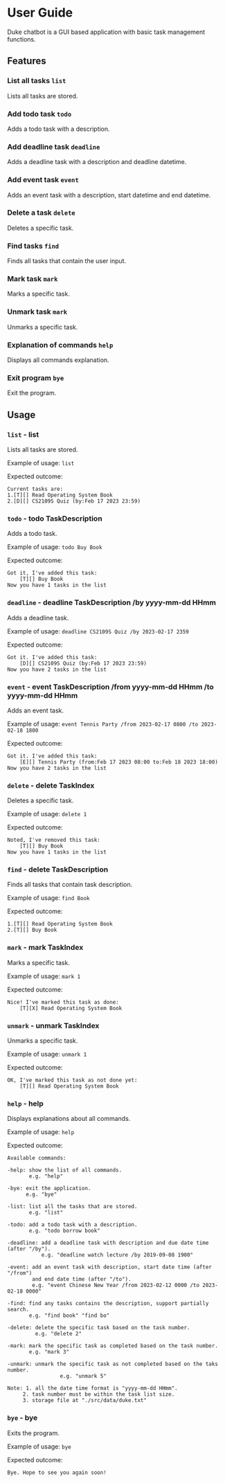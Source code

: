# User Guide

Duke chatbot is a GUI based application with basic task management functions.

## Features 

### List all tasks `list`

Lists all tasks are stored.

### Add todo task `todo`

Adds a todo task with a description.

### Add deadline task `deadline`

Adds a deadline task with a description and deadline datetime.

### Add event task `event`

Adds an event task with a description, start datetime and end datetime.

### Delete a task `delete`

Deletes a specific task.

### Find tasks `find`

Finds all tasks that contain the user input.

### Mark task `mark`

Marks a specific task.

### Unmark task `mark`

Unmarks a specific task.

### Explanation of commands `help`

Displays all commands explanation.

### Exit program `bye`

Exit the program.

## Usage

### `list` - list

Lists all tasks are stored.

Example of usage: 
`list`

Expected outcome:

```
Current tasks are:
1.[T][] Read Operating System Book
2.[D][] CS2109S Quiz (by:Feb 17 2023 23:59)
```
### `todo` - todo TaskDescription

Adds a todo task.

Example of usage: 
`todo Buy Book`

Expected outcome:

```
Got it, I've added this task:
	[T][] Buy Book
Now you have 1 tasks in the list
```
### `deadline` - deadline TaskDescription /by yyyy-mm-dd HHmm

Adds a deadline task.

Example of usage: 
`deadline CS2109S Quiz /by 2023-02-17 2359`

Expected outcome:

```
Got it. I've added this task:
	[D][] CS2109S Quiz (by:Feb 17 2023 23:59)
Now you have 2 tasks in the list
```
### `event` - event TaskDescription /from yyyy-mm-dd HHmm /to yyyy-mm-dd HHmm

Adds an event task.

Example of usage: 
`event Tennis Party /from 2023-02-17 0800 /to 2023-02-18 1800`

Expected outcome:

```
Got it. I've added this task:
	[E][] Tennis Party (from:Feb 17 2023 08:00 to:Feb 18 2023 18:00)
Now you have 2 tasks in the list
```
### `delete` - delete TaskIndex

Deletes a specific task.

Example of usage: 
`delete 1`

Expected outcome:

```
Noted, I've removed this task:
	[T][] Buy Book
Now you have 1 tasks in the list
```
### `find` - delete TaskDescription

Finds all tasks that contain task description.

Example of usage: 
`find Book`

Expected outcome:

```
1.[T][] Read Operating System Book
2.[T][] Buy Book
```
### `mark` - mark TaskIndex

Marks a specific task.

Example of usage: 
`mark 1`

Expected outcome:

```
Nice! I've marked this task as done:
	[T][X] Read Operating System Book
```
### `unmark` - unmark TaskIndex

Unmarks a specific task.

Example of usage: 
`unmark 1`

Expected outcome:

```
OK, I've marked this task as not done yet:
	[T][] Read Operating System Book
```
### `help` - help

Displays explanations about all commands.

Example of usage: 
`help`

Expected outcome:

```
Available commands:

-help: show the list of all commands.
 	   e.g. "help"

-bye: exit the application.
      e.g. "bye"

-list: list all the tasks that are stored.
       e.g. "list"

-todo: add a todo task with a description.
       e.g. "todo borrow book"

-deadline: add a deadline task with description and due date time (after "/by").
           e.g. "deadline watch lecture /by 2019-09-08 1900"

-event: add an event task with description, start date time (after "/from")
        and end date time (after "/to").
        e.g. "event Chinese New Year /from 2023-02-12 0000 /to 2023-02-18 0000"

-find: find any tasks contains the description, support partially search.
       e.g. "find book" "find bo"

-delete: delete the specific task based on the task number.
         e.g. "delete 2"

-mark: mark the specific task as completed based on the task number.
       e.g. "mark 3"

-unmark: unmark the specific task as not completed based on the taks number.
                 e.g. "unmark 5"

Note: 1. all the date time format is "yyyy-mm-dd HHmm".
     2. task number must be within the task list size.
     3. storage file at "./src/data/duke.txt"
```
### `bye` - bye

Exits the program.

Example of usage: 
`bye`

Expected outcome:

```
Bye. Hope to see you again soon!
```


